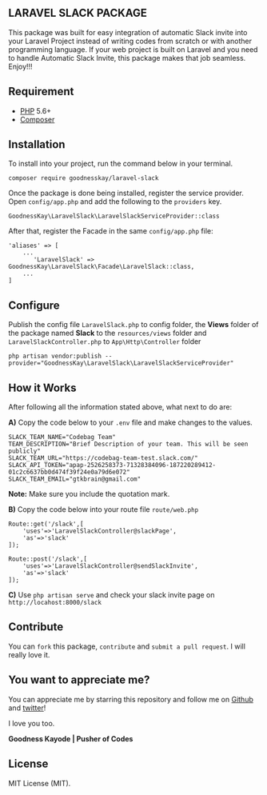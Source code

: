 ## LARAVEL SLACK PACKAGE
This package was built for easy integration of automatic Slack invite into your Laravel Project instead of writing codes from scratch or with another programming language.
If your web project is built on Laravel and you need to handle Automatic Slack Invite, this package makes that job seamless. Enjoy!!!


## Requirement

- [PHP](https://php.net) 5.6+ 
- [Composer](https://getcomposer.org)

## Installation
To install into your project, run the command below in your terminal.

```
composer require goodnesskay/laravel-slack
```

Once the package is done being installed, register the service provider. Open `config/app.php` and add the following to the `providers` key.

 ```
 GoodnessKay\LaravelSlack\LaravelSlackServiceProvider::class
 ```
 
 After that, register the Facade in the same `config/app.php` file:
 
 ```
 'aliases' => [
     ...
        'LaravelSlack' => GoodnessKay\LaravelSlack\Facade\LaravelSlack::class,
     ...
 ]
 ```
 
 ## Configure
 Publish the config file `LaravelSlack.php` to config folder,
  the **Views** folder of the package named **Slack** to the `resources/views` folder and `LaravelSlackController.php` to `App\Http\Controller`  folder
 
```
php artisan vendor:publish --provider="GoodnessKay\LaravelSlack\LaravelSlackServiceProvider" 

```

##  How it Works
After following all the information stated above, what next to do are:

**A)** Copy the code below to your `.env` file and make changes to the values.

```
SLACK_TEAM_NAME="Codebag Team"
TEAM_DESCRIPTION="Brief Description of your team. This will be seen publicly"
SLACK_TEAM_URL="https://codebag-team-test.slack.com/"
SLACK_API_TOKEN="apap-2526258373-71328384096-187220289412-01c2c6637bb0d474f39f24e0a79d6e072"
SLACK_TEAM_EMAIL="gtkbrain@gmail.com"

```

**Note:** Make sure you include the quotation mark.

**B)** Copy the code below into your route file  `route/web.php`

```
Route::get('/slack',[
    'uses'=>'LaravelSlackController@slackPage',
    'as'=>'slack'
]);

Route::post('/slack',[
    'uses'=>'LaravelSlackController@sendSlackInvite',
    'as'=>'slack'
]);

```

**C)** Use `php artisan serve` and check your slack invite page on `http://locahost:8000/slack`
 
## Contribute

You can `fork` this package, `contribute` and `submit a pull request`. I will really love it.

##  You want to appreciate me?

You can appreciate me by starring this repository and follow me on [Github](https://github.com/goodnesskay) and [twitter](https://twitter.com/goodnesskayode)!

I love you too.

**Goodness Kayode | Pusher of Codes**


## License

MIT License (MIT).

